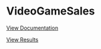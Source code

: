 # VideoGameSales

[View Documentation](https://github.com/GuledGedi/Video-Game-Sales/blob/693762ad19329ecc309a28d4543de619f7493289/Final%20Project%20BIA650.docx)

[View Results](https://html-preview.github.io/?url=https://github.com/GuledGedi/Video-Game-Sales/blob/main/Summary%20Statistics-results%20(4).html)
